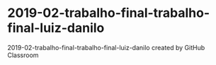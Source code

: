 # 2019-02-trabalho-final-trabalho-final-luiz-danilo
2019-02-trabalho-final-trabalho-final-luiz-danilo created by GitHub Classroom
